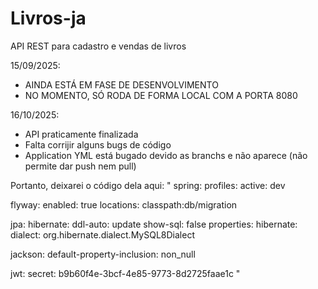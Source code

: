 # Livros-ja
API REST para cadastro e vendas de livros


15/09/2025:
- AINDA ESTÁ EM FASE DE DESENVOLVIMENTO
- NO MOMENTO, SÓ RODA DE FORMA LOCAL COM A PORTA 8080

16/10/2025:
- API praticamente finalizada
- Falta corrijir alguns bugs de código
- Application YML está bugado devido as branchs e não aparece (não permite dar push nem pull)

Portanto, deixarei o código dela aqui:
"
spring:
  profiles:
    active: dev

  flyway:
    enabled: true
    locations: classpath:db/migration

  jpa:
    hibernate:
      ddl-auto: update
    show-sql: false
    properties:
      hibernate:
        dialect: org.hibernate.dialect.MySQL8Dialect

  jackson:
    default-property-inclusion: non_null

jwt:
  secret:  b9b60f4e-3bcf-4e85-9773-8d2725faae1c
"
